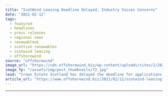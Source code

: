 ```yaml
---
title: "ScotWind Leasing Deadline Delayed, Industry Voices Concerns"
date: "2021-02-12"
tags: 
  - featured
  - headlines
  - press releases
  - regional news
  - renewableuk
  - scottish renewables
  - scotwind leasing
  - offshorewind
source: "offshorewind"
image_url: "https://cdn.offshorewind.biz/wp-content/uploads/sites/2/2021/02/12093002/ScotWind-Leasing-Deadline-Delayed-Industry-Voices-Concerns.jpg"
image_fp: "/assets/img/post_thumbnails/72.jpg"
lead: "Crown Estate Scotland has delayed the deadline for applications for ScotWind offshore wind leasing"
article_url: "https://www.offshorewind.biz/2021/02/12/scotwind-leasing-deadline-delayed-industry-voices-concerns/"
---
```


---
